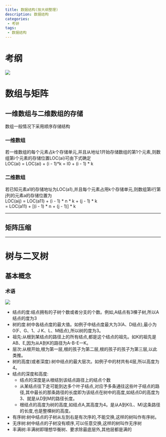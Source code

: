 ```yaml
---
title: 数据结构(按大纲整理)
description: 数据结构
categories:
 - 考研
tags:
 - 数据结构
---
```

# 考纲
![](http://image.zhchy.info/20191105181125_yHsZYG_Screenshot.jpeg)
# 数组与矩阵
## 一维数组与二维数组的存储
数组一般情况下采用顺序存储结构  
### 一维数组
若一维数组的每个元素占k个存储单元,并且从地址1开始存储数组的第1个元素,则数组第ⅰ个元素的存储位置LOC(ai)可由下式确定  
LOC(ai) = LOC(ai) + (i - 1)*k = l0 + (i - 1) * k  
### 二维数组
若已知元素a1的存储地址为LOC(a1),并且每个元素占用k个存储单元,则数组第i行第j列的元素a的存储位置为  
LOC(aij) = LOC(a11) + (i - 1) * n * k + (j - 1) * k    
         = LOC(a11) + [(i - 1) * n + (j - 1)] * k  
- - -
## 矩阵压缩

- - -
# 树与二叉树
## 基本概念
### 术语
![](http://image.zhchy.info/20191105180830_3IgOHV_Screenshot.jpeg)
* 结点的度:结点拥有的子树个数或者分支的个数。例如,A结点有3棵子树,所以A结点的度为3
* 树的度:树中各结点度的最大值。如例子中结点度最大为3(A、D结点),最小为0(F、G、1、J K、L、M结点),所以树的度为3。
* 祖先:从根到某结点的路径上的所有结点,都是这个结点的祖先。如K的祖先是AB、E,因为从A到K的路径为A-B-E一K。
* 层次:从根开始,根为第一层,根的孩子为第二层,根的孩子的孩子为第三层,以此类推。
* 树的高度(或者深度):树中结点的最大层次。如例子中的材共有4层,所以高度为4。
* 结点的深度和高度:   
  * 结点的深度是从根结到该结点路径上的结点个数  
  * 从某结点往下走可能到达多个叶子结点,对应予多条通往这些叶子结点的路径,其中最长的那条路径的长度即为该结点在树中的高度,如结点D的高度为3、就是从D到M的路径长度。  
  * 根结点的高度为树的高度,如结点A,其高度为4。是从A到K(L、M)这条路径的长度,也是整棵树的高度。
* 有序树:树中结点的子树从左到右是有次序的,不能交换,这样的树叫作有序树。
* 无序树:树中结点的子树没有顺序,可以任意交换,这样的树叫作无序树
* 丰满树:丰满树即理想华衡树、要求除最底层外,其他层都是满的



































